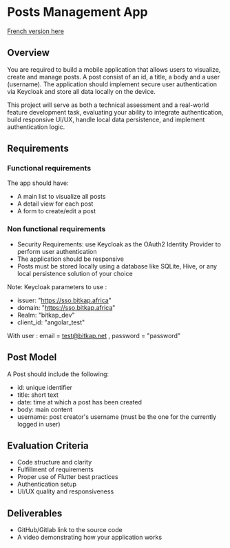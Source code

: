 # Posts Management App

[French version here](Readme.fr.md)

## Overview

You are required to build a mobile application that allows users to visualize, create and manage posts. A post consist of an id, a title, a body and a user (username). The application should implement secure user authentication via Keycloak and store all data locally on the device.

This project will serve as both a technical assessment and a real-world feature development task, evaluating your ability to integrate authentication, build responsive UI/UX, handle local data persistence, and implement authentication logic.

## Requirements

### Functional requirements

The app should have:

* A main list to visualize all posts
* A detail view for each post
* A form to create/edit a post

### Non functional requirements

* Security Requirements: use Keycloak as the OAuth2 Identity Provider to perform user authentication
* The application should be responsive
* Posts must be stored locally using a database like SQLite, Hive, or any local persistence solution of your choice

Note: Keycloak parameters to use :

* issuer: "https://sso.bitkap.africa"
* domain: "https://sso.bitkap.africa"
* Realm: "bitkap_dev"
* client_id: "angolar_test"

With user : email = test@bitkap.net , password = "password"

## Post Model

A Post should include the following:

* id: unique identifier
* title: short text
* date: time at which a post has been created
* body: main content
* username: post creator's username (must be the one for the currently logged in user)

## Evaluation Criteria

* Code structure and clarity
* Fulfillment of requirements
* Proper use of Flutter best practices
* Authentication setup
* UI/UX quality and responsiveness

## Deliverables

* GitHub/Gitlab link to the source code
* A video demonstrating how your application works
